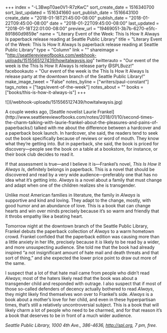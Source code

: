 +++
index = "-L3BwpT0ae0V1-R7zKwC"
sort_create_date = 1516340700
sort_last_updated = 1516341660
sort_publish_date = 1516643100
create_date = "2018-01-18T21:45:00-08:00"
publish_date = "2018-01-22T09:45:00-08:00"
date = "2018-01-22T09:45:00-08:00"
last_updated = "2018-01-18T22:01:00-08:00"
preview_url = "19469051-3b7b-6270-e5fc-891860d9859e"
name = "Literary Event of the Week: This Is How It Always Is paperback release reading at Seattle Public Library"
title = "Literary Event of the Week: This Is How It Always Is paperback release reading at Seattle Public Library"
type = "Column"
link = ""
shareimage = "http://seattlereviewofbooks.com/webhook-uploads/1515565127439/howitalwaysis.jpg"
twitterauto = "Our event of the week is the This Is How It Always Is release party @SPLBuzz!"
facebookauto = "Our event of the week is the This Is How It Always Is release party at the downtown branch of the Seattle Public Library!"
make_image_tweet = "False"
notes_byline = ["writers/paul-constant"]
tags_notes = ["tags/event-of-the-week"]
notes_about = ""
books = ["books/this-is-how-it-always-is"]
+++
<p class="image-left">![](/webhook-uploads/1515565127439/howitalwaysis.jpg)</p>
A couple weeks ago, [Seattle novelist Laurie Frankel](http://www.seattlereviewofbooks.com/notes/2018/01/10/second-times-the-charm-talking-with-laurie-frankel-about-the-pleasures-and-pains-of-paperbacks/) talked with me about the difference between a hardcover and a paperback book launch. In hardcover, she said, the readers tend to seek out the book specifically because of reviews or word of mouth. They know what they’re getting into. But in paperback, she said, the book is priced for discovery—people see the book on a table at a bookstore, for instance, or their book club decides to read it. 

If that assessment is true—and I believe it is—Frankel’s novel, *This Is How It Always Is*, definitely belongs in paperback. This is a novel that should be discovered and read by a very wide audience—preferably one that has no idea what it’s getting into. *Always* is a novel about a family that must change and adapt when one of the children realizes she is transgender.

Unlike most American families in literature, the family in *Always* is supportive and kind and loving. They adapt to the change, mostly, with good humor and an abundance of love. This is a book that can change hearts and win over minds precisely because it’s so warm and friendly that it throbs empathy like a beating heart.

Tomorrow night at the downtown branch of the Seattle Public Library, Frankel debuts the paperback collection of *Always* to a warm hometown crowd. Frankel confided that the paperback edition was causing more than a little anxiety in her life, precisely because it *is* likely to be read by a wider, and more unsuspecting audience. She told me that the book had already inspired “a not insignificant amount of hate mail and death threats and that sort of thing,” and she expected the lower price point to draw out more of the same.

I suspect that a lot of that hate mail came from people who didn’t read *Always*; most of the haters likely read that the book was about a transgender child and responded with outrage. I also suspect that if most of those so-called defenders of decency actually bothered to read *Always*, they might likely find themselves won over to Frankel’s side. *Always* is a book about a mother’s love for her child, and even in these hyperpartisan times, that’s still a relatively uncontroversial subject. This is a book that will likely charm a lot of people who need to be charmed, and for that reason it’s a book that deserves to be in front of a much wider audience.

*Seattle Public Library, 1000 4th Ave., 386-4636, http://spl.org, 7 pm, free.*
